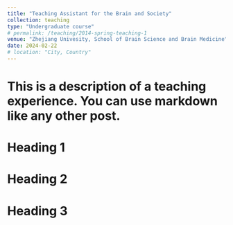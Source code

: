 ```yaml
---
title: "Teaching Assistant for the Brain and Society"
collection: teaching
type: "Undergraduate course"
# permalink: /teaching/2014-spring-teaching-1
venue: "Zhejiang Univesity, School of Brain Science and Brain Medicine"
date: 2024-02-22
# location: "City, Country"
---
```


# This is a description of a teaching experience. You can use markdown like any other post.

Heading 1
======

Heading 2
======

Heading 3
======
